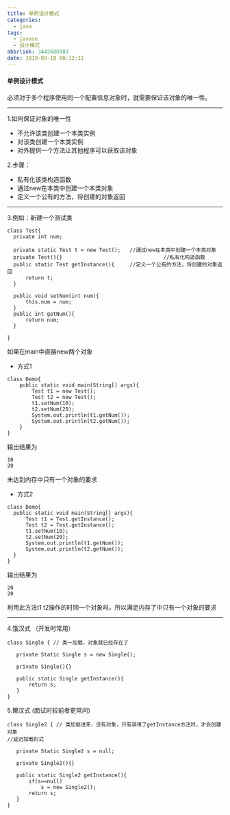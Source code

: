 ```yaml
---
title: 单例设计模式
categories:
  - java
tags:
  - javase
  - 设计模式
abbrlink: 3442686983
date: 2019-03-10 00:12:11
---
```

#### 单例设计模式
必须对于多个程序使用同一个配置信息对象时，就需要保证该对象的唯一性。
 
 *****
 <!-- more -->
 1.如何保证对象的唯一性
 * 不允许该类创建一个本类实例
 * 对该类创建一个本类实例
 * 对外提供一个方法让其他程序可以获取该对象
 
 2.步骤：
  * 私有化该类构造函数
  * 通过new在本类中创建一个本类对象
  * 定义一个公有的方法，将创建的对象返回
  
  *****

3.例如：新建一个测试类
  ```
class Test{
    private int num;
    
    private static Test t = new Test();   //通过new在本类中创建一个本类对象
    private Test(){}                                 //私有化构造函数
    public static Test getInstance(){     //定义一个公有的方法，将创建的对象返回
        return t;
    }
    
    public void setNum(int num){
        this.num = num;
    }
    public int getNum(){
        return num;
    }
    
}
```
如果在main中直接new两个对象
* 方式1
```
class Demo{
    public static void main(String[] args){
        Test t1 = new Test();
        Test t2 = new Test();
        t1.setNum(10);
        t2.setNum(20);
        System.out.println(t1.getNum());
        System.out.println(t2.getNum());
    }
}
  ```
  输出结果为
  ```
  10
  20
  ```
  未达到内存中只有一个对象的要求
  * 方式2
  ```
class Demo{
    public static void main(String[] args){
        Test t1 = Test.getInstance();
        Test t2 = Test.getInstance();
        t1.setNum(10);
        t2.setNum(20);
        System.out.println(t1.getNum());
        System.out.println(t2.getNum());
    }
}
  ```
  输出结果为
  ```
  20
  20
  ```
  利用此方法t1 t2操作的时同一个对象吗，所以满足内存了中只有一个对象的要求
  
 *****
  
4.饿汉式 （开发时常用）
 ```
 class Single { // 类一加载，对象就已经存在了
 
    private Static Single s = new Single();
    
    private Single(){}
    
    public static Single getInstance(){
        return s;
    }
}
 ```
 
5.懒汉式 (面试时较前者更常问)
 ```
 class Single2 { // 类加载进来，没有对象，只有调用了getInstance方法时，才会创建对象
 //延迟加载形式
 
    private Static Single2 s = null;
    
    private Single2(){}
    
    public static Single2 getInstance(){
        if(s==null)
            s = new Single2();
        return s;
    }
}
 ```